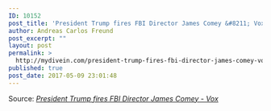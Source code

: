```yaml
---
ID: 10152
post_title: 'President Trump fires FBI Director James Comey &#8211; Vox'
author: Andreas Carlos Freund
post_excerpt: ""
layout: post
permalink: >
  http://mydivein.com/president-trump-fires-fbi-director-james-comey-vox/
published: true
post_date: 2017-05-09 23:01:48
---
```

Source: <em><a href="https://www.vox.com/2017/5/9/15601104/trump-comey-fired-fbi">President Trump fires FBI Director James Comey - Vox</a></em>